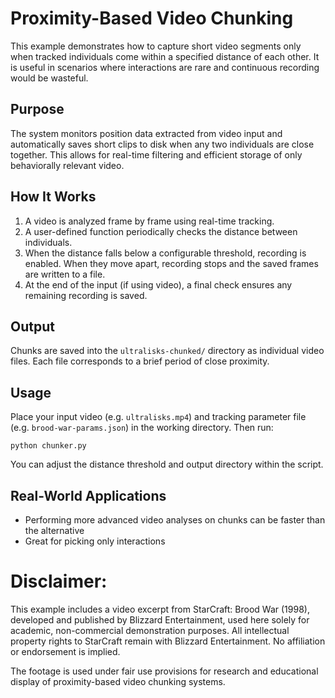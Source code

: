 Proximity-Based Video Chunking
==============================

This example demonstrates how to capture short video segments only when
tracked individuals come within a specified distance of each other. It
is useful in scenarios where interactions are rare and continuous
recording would be wasteful.

Purpose
-------

The system monitors position data extracted from video input and
automatically saves short clips to disk when any two individuals are
close together. This allows for real-time filtering and efficient
storage of only behaviorally relevant video.

How It Works
------------

1.  A video is analyzed frame by frame using real-time tracking.
2.  A user-defined function periodically checks the distance between
    individuals.
3.  When the distance falls below a configurable threshold, recording is
    enabled. When they move apart, recording stops and the saved frames
    are written to a file.
4.  At the end of the input (if using video), a final check ensures any
    remaining recording is saved.

Output
------

Chunks are saved into the `ultralisks-chunked/` directory as individual
video files. Each file corresponds to a brief period of close proximity.

Usage
-----

Place your input video (e.g. `ultralisks.mp4`) and tracking parameter
file (e.g. `brood-war-params.json`) in the working directory. Then run:

    python chunker.py

You can adjust the distance threshold and output directory within the
script.

Real-World Applications
-----------------------

- Performing more advanced video analyses on chunks can be faster than the
  alternative
- Great for picking only interactions

# Disclaimer:
This example includes a video excerpt from StarCraft: Brood War (1998), developed and published by Blizzard Entertainment,
used here solely for academic, non-commercial demonstration purposes. All intellectual property rights to StarCraft remain with 
Blizzard Entertainment. No affiliation or endorsement is implied.

The footage is used under fair use provisions for research and educational display of proximity-based video chunking systems.

